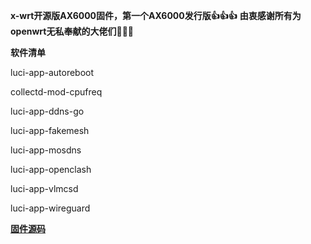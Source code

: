 **x-wrt开源版AX6000固件，第一个AX6000发行版👍👍👍**
**由衷感谢所有为openwrt无私奉献的大佬们🙏🙏🙏**

**软件清单**

luci-app-autoreboot

collectd-mod-cpufreq

luci-app-ddns-go

luci-app-fakemesh

luci-app-mosdns

luci-app-openclash

luci-app-vlmcsd

luci-app-wireguard

**[固件源码](https://github.com/x-wrt/x-wrt)**
